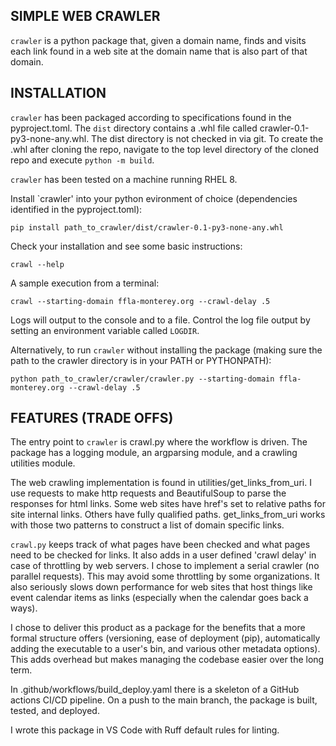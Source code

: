 ## SIMPLE WEB CRAWLER

`crawler` is a python package that, given a domain name, finds and visits each link found in a web site at the domain name that is also part of that domain.

## INSTALLATION

`crawler` has been packaged according to specifications found in the pyproject.toml.  The `dist` directory contains a .whl file called crawler-0.1-py3-none-any.whl.  The dist directory is not checked in via git.  To create the .whl after cloning the repo, navigate to the top level directory of the cloned repo and execute `python -m build`.

`crawler` has been tested on a machine running RHEL 8.

Install `crawler' into your python evironment of choice (dependencies identified in the pyproject.toml):

`pip install path_to_crawler/dist/crawler-0.1-py3-none-any.whl`

Check your installation and see some basic instructions:

`crawl --help`

A sample execution from a terminal:

`crawl --starting-domain ffla-monterey.org --crawl-delay .5`

Logs will output to the console and to a file.  Control the log file output by setting an environment variable called `LOGDIR`.

Alternatively, to run `crawler` without installing the package (making sure the path to the crawler directory is in your PATH or PYTHONPATH):

`python path_to_crawler/crawler/crawler.py --starting-domain ffla-monterey.org --crawl-delay .5`

## FEATURES (TRADE OFFS)

The entry point to `crawler` is crawl.py where the workflow is driven. The package has a logging module, an argparsing module, and a crawling utilities module.  

The web crawling implementation is found in utilities/get_links_from_uri.  I use requests to make http requests and BeautifulSoup to parse the responses for html links.  Some web sites have href's set to relative paths for site internal links.  Others have fully qualified paths.  get_links_from_uri works with those two patterns to construct a list of domain specific links.

`crawl.py` keeps track of what pages have been checked and what pages need to be checked for links.  It also adds in a user defined 'crawl delay' in case of throttling by web servers.  I chose to implement a serial crawler (no parallel requests).  This may avoid some throttling by some organizations.  It also seriously slows down performance for web sites that host things like event calendar items as links (especially when the calendar goes back a ways).

I chose to deliver this product as a package for the benefits that a more formal structure offers (versioning, ease of deployment (pip), automatically adding the executable to a user's bin, and various other metadata options).  This adds overhead but makes managing the codebase easier over the long term.

In .github/workflows/build_deploy.yaml there is a skeleton of a GitHub actions CI/CD pipeline.  On a push to the main branch, the package is built, tested, and deployed.

I wrote this package in VS Code with Ruff default rules for linting.

